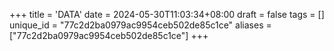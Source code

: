 +++
title = 'DATA'
date = 2024-05-30T11:03:34+08:00
draft = false
tags = []
unique_id = "77c2d2ba0979ac9954ceb502de85c1ce"
aliases = ["77c2d2ba0979ac9954ceb502de85c1ce"]
+++
